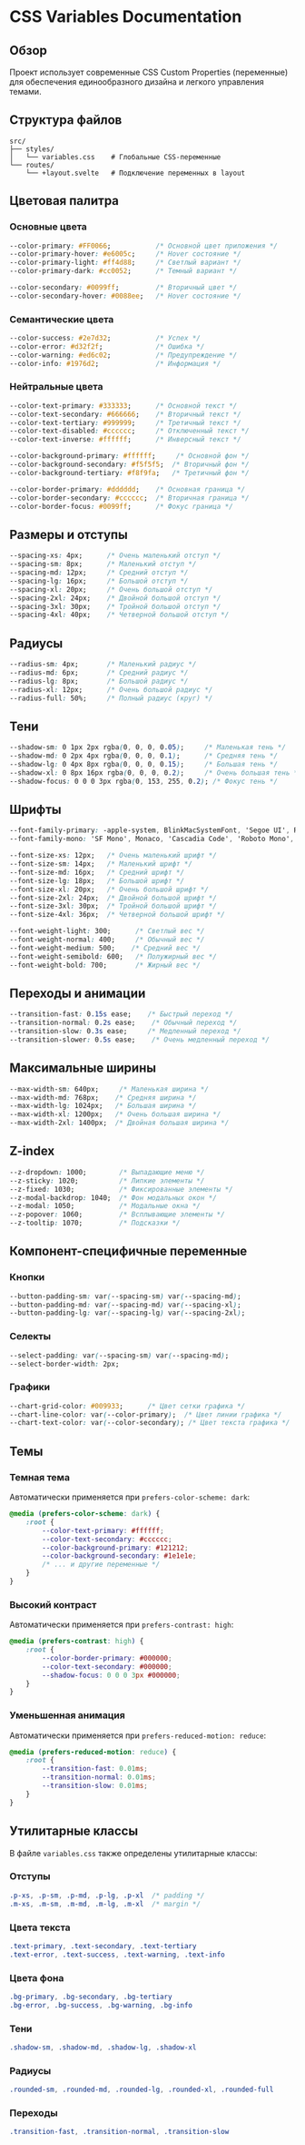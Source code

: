 # CSS Variables Documentation

## Обзор

Проект использует современные CSS Custom Properties (переменные) для обеспечения единообразного дизайна и легкого управления темами.

## Структура файлов

```
src/
├── styles/
│   └── variables.css    # Глобальные CSS-переменные
└── routes/
    └── +layout.svelte   # Подключение переменных в layout
```

## Цветовая палитра

### Основные цвета
```css
--color-primary: #FF0066;           /* Основной цвет приложения */
--color-primary-hover: #e6005c;     /* Hover состояние */
--color-primary-light: #ff4d88;     /* Светлый вариант */
--color-primary-dark: #cc0052;      /* Темный вариант */

--color-secondary: #0099ff;         /* Вторичный цвет */
--color-secondary-hover: #0088ee;   /* Hover состояние */
```

### Семантические цвета
```css
--color-success: #2e7d32;           /* Успех */
--color-error: #d32f2f;             /* Ошибка */
--color-warning: #ed6c02;           /* Предупреждение */
--color-info: #1976d2;              /* Информация */
```

### Нейтральные цвета
```css
--color-text-primary: #333333;      /* Основной текст */
--color-text-secondary: #666666;    /* Вторичный текст */
--color-text-tertiary: #999999;     /* Третичный текст */
--color-text-disabled: #cccccc;     /* Отключенный текст */
--color-text-inverse: #ffffff;      /* Инверсный текст */

--color-background-primary: #ffffff;     /* Основной фон */
--color-background-secondary: #f5f5f5;  /* Вторичный фон */
--color-background-tertiary: #f8f9fa;   /* Третичный фон */

--color-border-primary: #dddddd;    /* Основная граница */
--color-border-secondary: #cccccc;  /* Вторичная граница */
--color-border-focus: #0099ff;      /* Фокус граница */
```

## Размеры и отступы

```css
--spacing-xs: 4px;      /* Очень маленький отступ */
--spacing-sm: 8px;      /* Маленький отступ */
--spacing-md: 12px;     /* Средний отступ */
--spacing-lg: 16px;     /* Большой отступ */
--spacing-xl: 20px;     /* Очень большой отступ */
--spacing-2xl: 24px;    /* Двойной большой отступ */
--spacing-3xl: 30px;    /* Тройной большой отступ */
--spacing-4xl: 40px;    /* Четверной большой отступ */
```

## Радиусы

```css
--radius-sm: 4px;       /* Маленький радиус */
--radius-md: 6px;       /* Средний радиус */
--radius-lg: 8px;       /* Большой радиус */
--radius-xl: 12px;      /* Очень большой радиус */
--radius-full: 50%;     /* Полный радиус (круг) */
```

## Тени

```css
--shadow-sm: 0 1px 2px rgba(0, 0, 0, 0.05);     /* Маленькая тень */
--shadow-md: 0 2px 4px rgba(0, 0, 0, 0.1);      /* Средняя тень */
--shadow-lg: 0 4px 8px rgba(0, 0, 0, 0.15);     /* Большая тень */
--shadow-xl: 0 8px 16px rgba(0, 0, 0, 0.2);     /* Очень большая тень */
--shadow-focus: 0 0 0 3px rgba(0, 153, 255, 0.2); /* Фокус тень */
```

## Шрифты

```css
--font-family-primary: -apple-system, BlinkMacSystemFont, 'Segoe UI', Roboto, 'Helvetica Neue', Arial, sans-serif;
--font-family-mono: 'SF Mono', Monaco, 'Cascadia Code', 'Roboto Mono', Consolas, 'Courier New', monospace;

--font-size-xs: 12px;   /* Очень маленький шрифт */
--font-size-sm: 14px;   /* Маленький шрифт */
--font-size-md: 16px;   /* Средний шрифт */
--font-size-lg: 18px;   /* Большой шрифт */
--font-size-xl: 20px;   /* Очень большой шрифт */
--font-size-2xl: 24px;  /* Двойной большой шрифт */
--font-size-3xl: 30px;  /* Тройной большой шрифт */
--font-size-4xl: 36px;  /* Четверной большой шрифт */

--font-weight-light: 300;      /* Светлый вес */
--font-weight-normal: 400;     /* Обычный вес */
--font-weight-medium: 500;    /* Средний вес */
--font-weight-semibold: 600;   /* Полужирный вес */
--font-weight-bold: 700;       /* Жирный вес */
```

## Переходы и анимации

```css
--transition-fast: 0.15s ease;    /* Быстрый переход */
--transition-normal: 0.2s ease;    /* Обычный переход */
--transition-slow: 0.3s ease;     /* Медленный переход */
--transition-slower: 0.5s ease;    /* Очень медленный переход */
```

## Максимальные ширины

```css
--max-width-sm: 640px;     /* Маленькая ширина */
--max-width-md: 768px;    /* Средняя ширина */
--max-width-lg: 1024px;   /* Большая ширина */
--max-width-xl: 1200px;   /* Очень большая ширина */
--max-width-2xl: 1400px;  /* Двойная большая ширина */
```

## Z-index

```css
--z-dropdown: 1000;        /* Выпадающие меню */
--z-sticky: 1020;          /* Липкие элементы */
--z-fixed: 1030;           /* Фиксированные элементы */
--z-modal-backdrop: 1040;  /* Фон модальных окон */
--z-modal: 1050;           /* Модальные окна */
--z-popover: 1060;         /* Всплывающие элементы */
--z-tooltip: 1070;         /* Подсказки */
```

## Компонент-специфичные переменные

### Кнопки
```css
--button-padding-sm: var(--spacing-sm) var(--spacing-md);
--button-padding-md: var(--spacing-md) var(--spacing-xl);
--button-padding-lg: var(--spacing-lg) var(--spacing-2xl);
```

### Селекты
```css
--select-padding: var(--spacing-sm) var(--spacing-md);
--select-border-width: 2px;
```

### Графики
```css
--chart-grid-color: #009933;      /* Цвет сетки графика */
--chart-line-color: var(--color-primary);  /* Цвет линии графика */
--chart-text-color: var(--color-secondary); /* Цвет текста графика */
```

## Темы

### Темная тема
Автоматически применяется при `prefers-color-scheme: dark`:

```css
@media (prefers-color-scheme: dark) {
    :root {
        --color-text-primary: #ffffff;
        --color-text-secondary: #cccccc;
        --color-background-primary: #121212;
        --color-background-secondary: #1e1e1e;
        /* ... и другие переменные */
    }
}
```

### Высокий контраст
Автоматически применяется при `prefers-contrast: high`:

```css
@media (prefers-contrast: high) {
    :root {
        --color-border-primary: #000000;
        --color-text-secondary: #000000;
        --shadow-focus: 0 0 0 3px #000000;
    }
}
```

### Уменьшенная анимация
Автоматически применяется при `prefers-reduced-motion: reduce`:

```css
@media (prefers-reduced-motion: reduce) {
    :root {
        --transition-fast: 0.01ms;
        --transition-normal: 0.01ms;
        --transition-slow: 0.01ms;
    }
}
```

## Утилитарные классы

В файле `variables.css` также определены утилитарные классы:

### Отступы
```css
.p-xs, .p-sm, .p-md, .p-lg, .p-xl  /* padding */
.m-xs, .m-sm, .m-md, .m-lg, .m-xl  /* margin */
```

### Цвета текста
```css
.text-primary, .text-secondary, .text-tertiary
.text-error, .text-success, .text-warning, .text-info
```

### Цвета фона
```css
.bg-primary, .bg-secondary, .bg-tertiary
.bg-error, .bg-success, .bg-warning, .bg-info
```

### Тени
```css
.shadow-sm, .shadow-md, .shadow-lg, .shadow-xl
```

### Радиусы
```css
.rounded-sm, .rounded-md, .rounded-lg, .rounded-xl, .rounded-full
```

### Переходы
```css
.transition-fast, .transition-normal, .transition-slow
```
